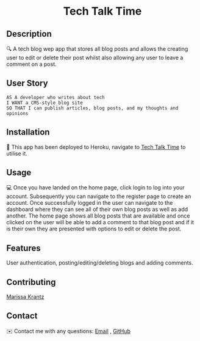 <h1 align="center">Tech Talk Time</h1>
   
## Description
  
🔍 A tech blog wep app that stores all blog posts and allows the creating user to edit or delete their post whilst also allowing any user to leave a comment on a post.
  
## User Story
  
```
AS A developer who writes about tech
I WANT a CMS-style blog site
SO THAT I can publish articles, blog posts, and my thoughts and opinions
```

## Installation
💾 This app has been deployed to Heroku, navigate to [Tech Talk Time](https://floating-waters-40237.herokuapp.com/login) to utilise it.
  
## Usage
💻 Once you have landed on the home page, click login to log into your account. Subsequently you can navigate to the register page to create an account. Once successfully logged in the user can navigate to the dashboard where they can see all of their own blog posts as well as add another. The home page shows all blog posts that are available and once clicked on the user will be able to add a comment to that blog post and if it is their own they are presented with options to edit or delete the post.

## Features
  User authentication, posting/editing/deleting blogs and adding comments.

## Contributing
[Marissa Krantz](https://github.com/marissakrantz)

## Contact
✉️ Contact me with any questions: [Email](mailto:marissaleak@hotmail.com) , [GitHub](https://github.com/marissakrantz)<br />